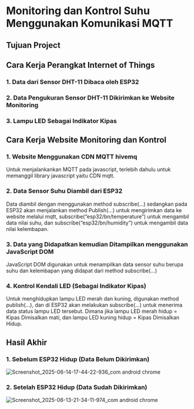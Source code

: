 # Monitoring dan Kontrol Suhu Menggunakan Komunikasi MQTT
## Tujuan Project
## Cara Kerja Perangkat Internet of Things
### 1. Data dari Sensor DHT-11 Dibaca oleh ESP32
### 2. Data Pengukuran Sensor DHT-11 Dikirimkan ke Website Monitoring 
### 3. Lampu LED Sebagai Indikator Kipas 

## Cara Kerja Website Monitoring dan Kontrol
### 1. Website Menggunakan CDN MQTT hivemq
Untuk menjalankankan MQTT pada javascript, terlebih dahulu untuk memanggil library javascript yaitu CDN mqtt.
### 2. Data Sensor Suhu Diambil dari ESP32
Data diambil dengan menggunakan method subscribe(...) sedangkan pada ESP32 akan menjalankan method Publish(...) untuk mengirimkan data ke website melalui mqtt,
subscribe(“esp32/bn/temperature”) untuk mengambil data nilai suhu, dan subscribe(“esp32/bn/humidity”) untuk mengambil data nilai kelembapan.
### 3. Data yang Didapatkan kemudian Ditampilkan menggunakan JavaScript DOM
JavaScript DOM digunakan untuk menampilkan data sensor suhu berupa suhu dan kelembapan yang didapat dari method subscribe(...)
### 4. Kontrol Kendali LED (Sebagai Indikator Kipas)
Untuk menghidupkan lampu LED merah dan kuning, digunakan method publish(...), dan di ESP32 akan melakukan subscribe(...) untuk menerima data status lampu LED tersebut.
Dimana jika lampu LED merah hidup = Kipas Dimisalkan mati, dan lampu LED kuning hidup = Kipas Dimisalkan Hidup.

## Hasil Akhir 
### 1. Sebelum ESP32 Hidup (Data Belum Dikirimkan)
![Screenshot_2025-06-14-17-44-22-936_com android chrome](https://github.com/user-attachments/assets/543c748e-435c-4d2c-bc94-8d71166184ad)

### 2. Setelah ESP32 Hidup (Data Sudah Dikirimkan)
![Screenshot_2025-06-13-21-34-11-974_com android chrome](https://github.com/user-attachments/assets/2f73d17b-639e-4543-af92-2d8dae32b25a)


